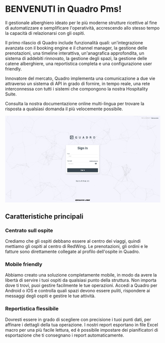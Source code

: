 # BENVENUTI in Quadro Pms!

Il gestionale alberghiero ideato per le più moderne strutture ricettive al fine di automatizzare e semplificare l'operatività, accrescendo allo stesso tempo la capacità di relazionarsi con gli ospiti.

Il primo rilascio di Quadro include funzionalità quali: un'integrazione avanzata con il booking engine e il channel manager, la gestione delle prenotazioni, una timeline interattiva, un'anagrafica approfondita, un sistema di addebiti rinnovato, la gestione degli spazi, la gestione delle catene alberghiere, una reportistica completa e una configurazione user friendly.

Innovatore del mercato, Quadro implementa una comunicazione a due vie attraverso un sistema di API in grado di fornire, in tempo reale, una rete interconnessa con tutti i sistemi che compongono la nostra Hospitality Suite.

Consulta la nostra documentazione online multi-lingua per trovare la risposta a qualsiasi domanda il più velocemente possibile.

![Login](assets/img/loginQuadro.png#img)

## Caratteristiche principali

### Centrato sull ospite

Crediamo che gli ospiti debbano essere al centro dei viaggi, quindi mettiamo gli ospiti al centro di RedWing. Le prenotazioni, gli ordini e le fatture sono direttamente collegate al profilo dell'ospite in Quadro.

### Mobile friendly

Abbiamo creato una soluzione completamente mobile, in modo da avere la libertà di servire i tuoi ospiti da qualsiasi punto della struttura. Non importa dove ti trovi, puoi gestire facilmente le tue operazioni. Accedi a Quadro per Android o iOS e controlla quali spazi devono essere puliti, rispondere ai messaggi degli ospiti e gestire le tue attività.

### Reportistica flessibile

Dovresti essere in grado di scegliere con precisione i tuoi punti dati, per affinare i dettagli della tua operazione. I nostri report esportano in file Excel macro per una più facile lettura, ed è possibile impostare dei pianificatori di esportazione che ti consegnano i report automaticamente.